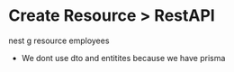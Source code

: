 # Create Resource > RestAPI

nest g resource employees 

- We dont use dto and entitites because we have prisma